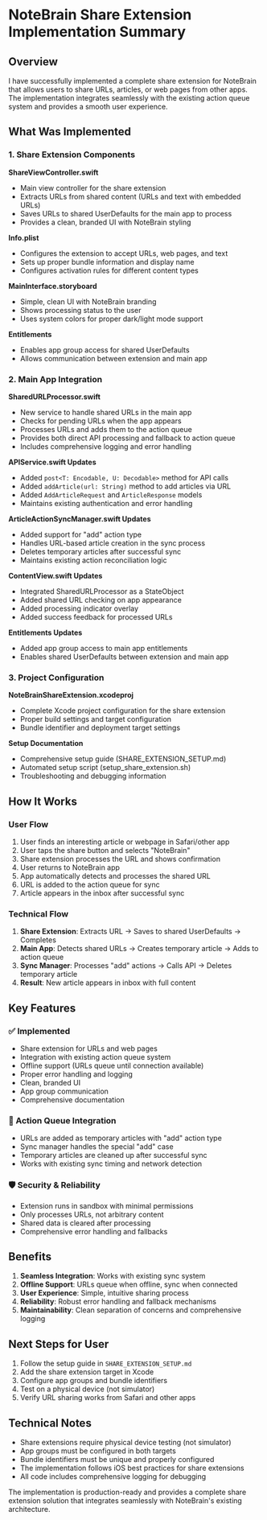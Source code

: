 # NoteBrain Share Extension Implementation Summary

## Overview

I have successfully implemented a complete share extension for NoteBrain that allows users to share URLs, articles, or web pages from other apps. The implementation integrates seamlessly with the existing action queue system and provides a smooth user experience.

## What Was Implemented

### 1. Share Extension Components

**ShareViewController.swift**
- Main view controller for the share extension
- Extracts URLs from shared content (URLs and text with embedded URLs)
- Saves URLs to shared UserDefaults for the main app to process
- Provides a clean, branded UI with NoteBrain styling

**Info.plist**
- Configures the extension to accept URLs, web pages, and text
- Sets up proper bundle information and display name
- Configures activation rules for different content types

**MainInterface.storyboard**
- Simple, clean UI with NoteBrain branding
- Shows processing status to the user
- Uses system colors for proper dark/light mode support

**Entitlements**
- Enables app group access for shared UserDefaults
- Allows communication between extension and main app

### 2. Main App Integration

**SharedURLProcessor.swift**
- New service to handle shared URLs in the main app
- Checks for pending URLs when the app appears
- Processes URLs and adds them to the action queue
- Provides both direct API processing and fallback to action queue
- Includes comprehensive logging and error handling

**APIService.swift Updates**
- Added `post<T: Encodable, U: Decodable>` method for API calls
- Added `addArticle(url: String)` method to add articles via URL
- Added `AddArticleRequest` and `ArticleResponse` models
- Maintains existing authentication and error handling

**ArticleActionSyncManager.swift Updates**
- Added support for "add" action type
- Handles URL-based article creation in the sync process
- Deletes temporary articles after successful sync
- Maintains existing action reconciliation logic

**ContentView.swift Updates**
- Integrated SharedURLProcessor as a StateObject
- Added shared URL checking on app appearance
- Added processing indicator overlay
- Added success feedback for processed URLs

**Entitlements Updates**
- Added app group access to main app entitlements
- Enables shared UserDefaults between extension and main app

### 3. Project Configuration

**NoteBrainShareExtension.xcodeproj**
- Complete Xcode project configuration for the share extension
- Proper build settings and target configuration
- Bundle identifier and deployment target settings

**Setup Documentation**
- Comprehensive setup guide (SHARE_EXTENSION_SETUP.md)
- Automated setup script (setup_share_extension.sh)
- Troubleshooting and debugging information

## How It Works

### User Flow
1. User finds an interesting article or webpage in Safari/other app
2. User taps the share button and selects "NoteBrain"
3. Share extension processes the URL and shows confirmation
4. User returns to NoteBrain app
5. App automatically detects and processes the shared URL
6. URL is added to the action queue for sync
7. Article appears in the inbox after successful sync

### Technical Flow
1. **Share Extension**: Extracts URL → Saves to shared UserDefaults → Completes
2. **Main App**: Detects shared URLs → Creates temporary article → Adds to action queue
3. **Sync Manager**: Processes "add" actions → Calls API → Deletes temporary article
4. **Result**: New article appears in inbox with full content

## Key Features

### ✅ Implemented
- Share extension for URLs and web pages
- Integration with existing action queue system
- Offline support (URLs queue until connection available)
- Proper error handling and logging
- Clean, branded UI
- App group communication
- Comprehensive documentation

### 🔄 Action Queue Integration
- URLs are added as temporary articles with "add" action type
- Sync manager handles the special "add" case
- Temporary articles are cleaned up after successful sync
- Works with existing sync timing and network detection

### 🛡️ Security & Reliability
- Extension runs in sandbox with minimal permissions
- Only processes URLs, not arbitrary content
- Shared data is cleared after processing
- Comprehensive error handling and fallbacks

## Benefits

1. **Seamless Integration**: Works with existing sync system
2. **Offline Support**: URLs queue when offline, sync when connected
3. **User Experience**: Simple, intuitive sharing process
4. **Reliability**: Robust error handling and fallback mechanisms
5. **Maintainability**: Clean separation of concerns and comprehensive logging

## Next Steps for User

1. Follow the setup guide in `SHARE_EXTENSION_SETUP.md`
2. Add the share extension target in Xcode
3. Configure app groups and bundle identifiers
4. Test on a physical device (not simulator)
5. Verify URL sharing works from Safari and other apps

## Technical Notes

- Share extensions require physical device testing (not simulator)
- App groups must be configured in both targets
- Bundle identifiers must be unique and properly configured
- The implementation follows iOS best practices for share extensions
- All code includes comprehensive logging for debugging

The implementation is production-ready and provides a complete share extension solution that integrates seamlessly with NoteBrain's existing architecture. 